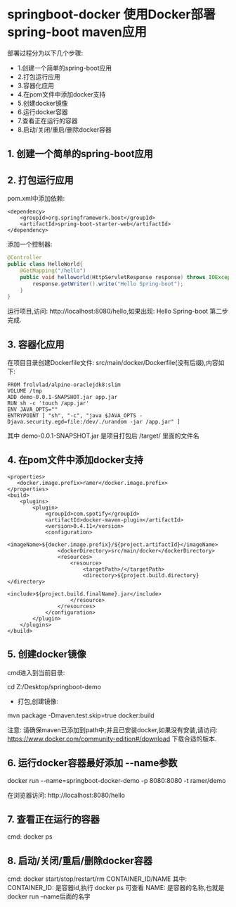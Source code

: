 # springboot-docker 使用Docker部署 spring-boot maven应用

部署过程分为以下几个步骤:

* 1.创建一个简单的spring-boot应用
* 2.打包运行应用
* 3.容器化应用
* 4.在pom文件中添加docker支持
* 5.创建docker镜像
* 6.运行docker容器
* 7.查看正在运行的容器
* 8.启动/关闭/重启/删除docker容器

## 1. 创建一个简单的spring-boot应用



## 2. 打包运行应用
pom.xml中添加依赖:
```maven
<dependency>
    <groupId>org.springframework.boot</groupId>
    <artifactId>spring-boot-starter-web</artifactId>
</dependency>
```
添加一个控制器:
```java
@Controller
public class HelloWorld{
    @GetMapping("/hello")
    public void helloworld(HttpServletResponse response) throws IOException {
        response.getWriter().write("Hello Spring-boot");
    }
}
```

运行项目,访问: http://localhost:8080/hello,如果出现: Hello Spring-boot 第二步完成.

## 3. 容器化应用
在项目目录创建Dockerfile文件: src/main/docker/Dockerfile(没有后缀),内容如下:

```
FROM frolvlad/alpine-oraclejdk8:slim
VOLUME /tmp
ADD demo-0.0.1-SNAPSHOT.jar app.jar
RUN sh -c 'touch /app.jar'
ENV JAVA_OPTS=""
ENTRYPOINT [ "sh", "-c", "java $JAVA_OPTS -Djava.security.egd=file:/dev/./urandom -jar /app.jar" ]
```
其中 demo-0.0.1-SNAPSHOT.jar 是项目打包后 /target/ 里面的文件名

## 4. 在pom文件中添加docker支持
```maven
<properties>
   <docker.image.prefix>ramer</docker.image.prefix>
</properties>
<build>
    <plugins>
        <plugin>
            <groupId>com.spotify</groupId>
            <artifactId>docker-maven-plugin</artifactId>
            <version>0.4.11</version>
            <configuration>
                <imageName>${docker.image.prefix}/${project.artifactId}</imageName>
                <dockerDirectory>src/main/docker</dockerDirectory>
                <resources>
                    <resource>
                        <targetPath>/</targetPath>
                        <directory>${project.build.directory}</directory>
                        <include>${project.build.finalName}.jar</include>
                    </resource>
                </resources>
            </configuration>
        </plugin>
    </plugins>
</build>
```
## 5. 创建docker镜像
cmd进入到当前目录:

cd Z:/Desktop/springboot-demo

* 打包,创建镜像:

mvn package -Dmaven.test.skip=true docker:build

注意: 请确保maven已添加到path中;并且已安装docker,如果没有安装,请访问: https://www.docker.com/community-edition#/download 下载合适的版本.

## 6. 运行docker容器最好添加 --name参数

docker run --name=springboot-docker-demo -p 8080:8080 -t ramer/demo

在浏览器访问: http://localhost:8080/hello

## 7. 查看正在运行的容器
cmd: docker ps

## 8. 启动/关闭/重启/删除docker容器

cmd: docker start/stop/restart/rm CONTAINER_ID/NAME 
其中: 
CONTAINER_ID: 是容器id,执行 docker ps 可查看 
NAME: 是容器的名称,也就是docker run –name后面的名字
